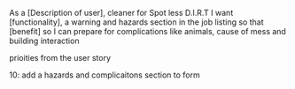 As a [Description of user], cleaner for Spot less D.I.R.T
I want [functionality], a warning and hazards section in the job listing
so that [benefit] so I can prepare for complications like animals, cause of mess and building interaction 

prioities from the user story

10: add a hazards and complicaitons section to form
